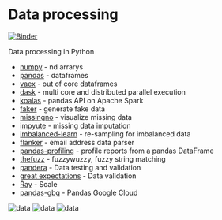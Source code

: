 # Data processing

[![Binder](https://mybinder.org/badge_logo.svg)](https://mybinder.org/v2/gh/boyuan-li/BL-data-manipulation/HEAD)

Data processing in Python 

- [numpy](https://numpy.org/doc/) - nd arrarys
- [pandas](https://pandas.pydata.org/docs/) - dataframes 
- [vaex](https://docs.vaex.io/en/latest/index.html) - out of core dataframes 
- [dask](https://docs.dask.org/en/latest/) - multi core and distributed parallel execution
- [koalas](https://koalas.readthedocs.io/en/latest/) - pandas API on Apache Spark
- [faker](https://faker.readthedocs.io/en/stable/) - generate fake data
- [missingno](https://github.com/ResidentMario/missingno) - visualize missing data
- [impyute](https://github.com/eltonlaw/impyute) - missing data imputation
- [imbalanced-learn](https://imbalanced-learn.org/stable/) - re-sampling for imbalanced data
- [flanker](https://github.com/mailgun/flanker) - email address data parser
- [pandas-profiling](https://github.com/pandas-profiling/pandas-profiling) - profile reports from a pandas DataFrame
- [thefuzz](https://github.com/seatgeek/thefuzz) - fuzzywuzzy, fuzzy string matching
- [pandera](https://github.com/pandera-dev/pandera) - Data testing and validation
- [great expectations](https://github.com/great-expectations/great_expectations) - Data validation 
- [Ray](https://github.com/ray-project/ray) - Scale
- [pandas-gbq](https://pandas-gbq.readthedocs.io/en/latest/writing.html#writing-to-an-existing-table) - Pandas Google Cloud

![data](https://github.com/boyuan-li/BL-data-processing/blob/master/photos/1.png)
![data](https://github.com/boyuan-li/BL-data-processing/blob/master/photos/2.png)
![data](https://github.com/boyuan-li/BL-data-processing/blob/master/photos/3.png)
